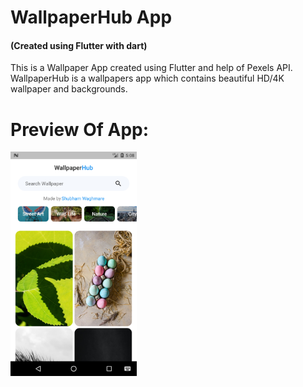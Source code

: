 # WallpaperHub App
#### (Created using Flutter with dart)

 This is a Wallpaper App created using Flutter and help of Pexels API. WallpaperHub is a wallpapers app which contains beautiful HD/4K wallpaper and backgrounds.  
 
# Preview Of App:

<a target="_blank">
    <img src="https://github.com/imShub/WallpaperHub_App/blob/master/Screenshot_1649936310.png" width="40%" />
</a>
